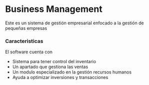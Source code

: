 # Business Management

Este es un sistema de gestión empresarial enfocado a la gestión de pequeñas empresas

### Caracteristicas
El software cuenta con
- Sistema para tener control del inventario
- Un apartado que gestiona las ventas
- Un modulo especializado en la gestión recursos humanos
- Ayuda a optimizar inversiones y transacciones 
